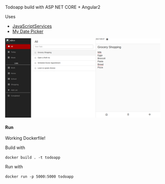 Todoapp build with ASP NET CORE + Angular2

Uses

* [JavaScriptServices](https://github.com/aspnet/JavaScriptServices)
* [My Date Picker](https://github.com/kekeh/mydatepicker)

![alt text](image.png)


#### Run

Working Dockerfile!

Build with

`docker build . -t todoapp`

Run with

`docker run -p 5000:5000 todoapp`